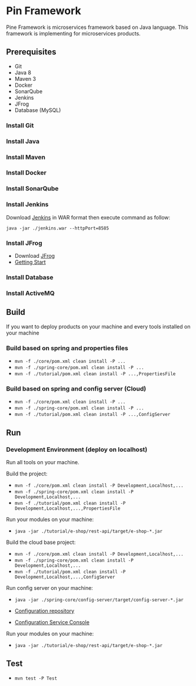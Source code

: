 # Pin Framework
Pine Framework is microservices framework based on Java language.
This framework is implementing for microservices products.

## Prerequisites
 - Git
 - Java 8
 - Maven 3 
 - Docker
 - SonarQube
 - Jenkins
 - JFrog
 - Database (MySQL)

### Install Git

### Install Java

### Install Maven

### Install Docker

### Install SonarQube

### Install Jenkins
Download [Jenkins](https://jenkins.io/download/) in WAR format then execute command as follow:

    java -jar ./jenkins.war --httpPort=8585

### Install JFrog

 - Download [JFrog](https://jfrog.com/open-source/)
 - [Getting Start](https://www.jfrog.com/confluence/display/JFROG/Installing+Artifactory)

### Install Database

### Install ActiveMQ

## Build
If you want to deploy products on your machine and every tools installed on your machine

### Build based on spring and properties files
- `mvn -f ./core/pom.xml clean install -P ...`
- `mvn -f ./spring-core/pom.xml clean install -P ...`
- `mvn -f ./tutorial/pom.xml clean install -P ...,PropertiesFile`

### Build based on spring and config server (Cloud)
- `mvn -f ./core/pom.xml clean install -P ...`
- `mvn -f ./spring-core/pom.xml clean install -P ...`
- `mvn -f ./tutorial/pom.xml clean install -P ...,ConfigServer`

## Run
### Development Environment (deploy on localhost)
Run all tools on your machine.

Build the project:
- `mvn -f ./core/pom.xml clean install -P Development,Localhost,...`
- `mvn -f ./spring-core/pom.xml clean install -P Development,Localhost,...`
- `mvn -f ./tutorial/pom.xml clean install -P Development,Localhost,...,PropertiesFile`

Run your modules on your machine:
 - `java -jar ./tutorial/e-shop/rest-api/target/e-shop-*.jar`

Build the cloud base project:
- `mvn -f ./core/pom.xml clean install -P Development,Localhost,...`
- `mvn -f ./spring-core/pom.xml clean install -P Development,Localhost,...`
- `mvn -f ./tutorial/pom.xml clean install -P Development,Localhost,...,ConfigServer`

Run config server on your machine:
 - `java -jar ./spring-core/config-server/target/config-server-*.jar`

 - [Configuration repository](https://github.com/pine-org/pine-framework/tree/master/config-repo-development)

 - [Configuration Service Console](http://127.0.0.1:8888/config-server/common-development)

Run your modules on your machine:
 - `java -jar ./tutorial/e-shop/rest-api/target/e-shop-*.jar`

## Test
 - `mvn test -P Test`
